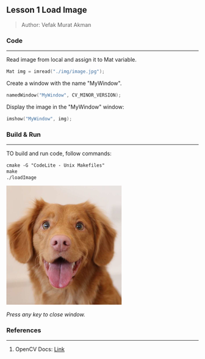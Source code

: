 ## Lesson 1 Load Image
> Author: Vefak Murat Akman

### Code 
---
Read image from local and assign it to Mat variable.

```cpp
Mat img = imread("./img/image.jpg");
```

Create a window with the name "MyWindow".
```cpp
namedWindow("MyWindow", CV_MINOR_VERSION);
```

Display the image  in the "MyWindow" window:

```cpp
imshow("MyWindow", img); 
```
### Build & Run
---
TO build and run code, follow commands:
```command
cmake -G "CodeLite - Unix Makefiles"
make
./loadImage
```



<img src="./img/image.jpg"  height ="40%" width="60%">



_Press any key to close window._



### References
---

1. OpenCV Docs:   [Link](https://docs.opencv.org/4.4.0/)
